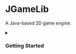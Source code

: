 # JGameLib

A Java-based 2D game engine.

<details><summary><h3>Getting Started</h3></summary>

#### Creating a game
Learn how to get started and make a game for yourself.

```java
Game demoGame = new Game("Demo Game");
demoGame.getConfig().setAuthor("Patrick Carroll");
demoGame.getConfig().setGenre("Adventure");
demoGame.getConfig().setVersion("1.0.0");
demoGame.getConfig().setSize(1280, 720);

demoGame.start();
```

#### Turning on debugging
Learn how to turn on debugging. Also learn how to turn on fps debugging.

```java
//Turns on debugging.
demoGame.getConfig().setDebugging(true);

//Logs FPS, also turns on debugging.
demoGame.getConfig().setDebuggingFPS(true);
```

</details>